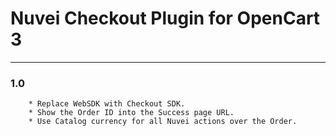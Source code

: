# Nuvei Checkout Plugin for OpenCart 3

---

### 1.0
```
	* Replace WebSDK with Checkout SDK.
    * Show the Order ID into the Success page URL.
    * Use Catalog currency for all Nuvei actions over the Order.
```